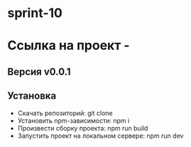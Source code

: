 # sprint-10

# Ссылка на проект - 

## Версия v0.0.1

## Установка
* Скачать репозиторий: git clone 
* Установить npm-зависимости: npm i
* Произвести сборку проекта: npm run build
* Запустить проект на локальном сервере: npm run dev
